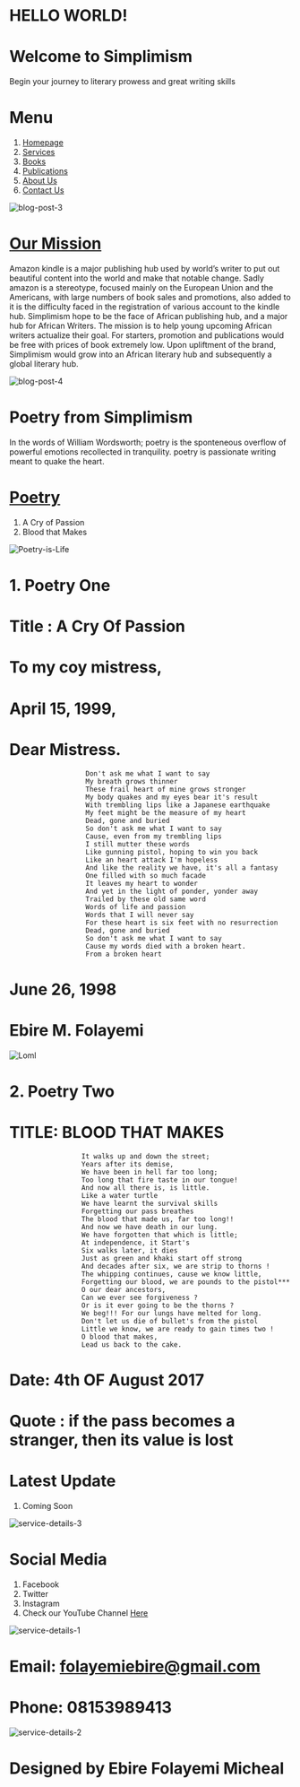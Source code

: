 
# HELLO WORLD!

# Welcome to Simplimism
Begin your journey to literary prowess and great writing skills


# Menu
1. [Homepage]()
2. [Services]()
3. [Books]()
4. [Publications]()
5. [About Us]()
6. [Contact Us]()

![blog-post-3](https://user-images.githubusercontent.com/84279094/118401724-ab2d8400-b65e-11eb-9097-28d86f025de1.jpg)


# [Our Mission]()
Amazon kindle is a major publishing hub used by world’s writer to put out beautiful content into the world and make that notable change. Sadly amazon is a stereotype, focused mainly on the European Union and the Americans, with large numbers of book sales and promotions, also added to it is the difficulty faced in the registration of various account to the kindle hub. Simplimism hope to be the face of African publishing hub, and a major hub for African Writers. The mission is to help young upcoming African writers actualize their goal. For starters, promotion and publications would be free with prices of book extremely low. Upon upliftment of the brand, Simplimism would grow into an African literary hub and subsequently a global literary hub.


![blog-post-4](https://user-images.githubusercontent.com/84279094/118401731-b7194600-b65e-11eb-8cb0-dd3948625026.jpg)


# Poetry from Simplimism
In the words of William Wordsworth; poetry is the sponteneous overflow of powerful emotions recollected in tranquility. poetry is passionate writing meant to quake the heart.

# [Poetry]()
1. A Cry of Passion
2. Blood that Makes

![Poetry-is-Life](https://user-images.githubusercontent.com/84279094/118401703-95b85a00-b65e-11eb-88b7-3fb47c925f03.jpg)


# 1. Poetry One 
# Title : A Cry Of Passion

#                   To my coy mistress,
#                   April 15, 1999,
#                   Dear Mistress.
                       Don't ask me what I want to say
                       My breath grows thinner
                       These frail heart of mine grows stronger
                       My body quakes and my eyes bear it's result
                       With trembling lips like a Japanese earthquake
                       My feet might be the measure of my heart
                       Dead, gone and buried
                       So don't ask me what I want to say
                       Cause, even from my trembling lips
                       I still mutter these words
                       Like gunning pistol, hoping to win you back
                       Like an heart attack I'm hopeless
                       And like the reality we have, it's all a fantasy
                       One filled with so much facade
                       It leaves my heart to wonder
                       And yet in the light of ponder, yonder away
                       Trailed by these old same word
                       Words of life and passion
                       Words that I will never say
                       For these heart is six feet with no resurrection
                       Dead, gone and buried
                       So don't ask me what I want to say
                       Cause my words died with a broken heart.
                       From a broken heart 

 #                                                                               June 26, 1998
 #                                                                               Ebire M. Folayemi 

![Loml](https://user-images.githubusercontent.com/84279094/118401716-a072ef00-b65e-11eb-8803-dbcbb24fb011.jpg)



# 2. Poetry Two
# TITLE: BLOOD THAT MAKES

                      It walks up and down the street;
                      Years after its demise,
                      We have been in hell far too long;
                      Too long that fire taste in our tongue!
                      And now all there is, is little.
                      Like a water turtle
                      We have learnt the survival skills
                      Forgetting our pass breathes
                      The blood that made us, far too long!!
                      And now we have death in our lung.
                      We have forgotten that which is little;
                      At independence, it Start's
                      Six walks later, it dies
                      Just as green and khaki start off strong
                      And decades after six, we are strip to thorns !
                      The whipping continues, cause we know little,
                      Forgetting our blood, we are pounds to the pistol***
                      O our dear ancestors,
                      Can we ever see forgiveness ?
                      Or is it ever going to be the thorns ?
                      We beg!!! For our lungs have melted for long.
                      Don't let us die of bullet's from the pistol 
                      Little we know, we are ready to gain times two !
                      O blood that makes,
                      Lead us back to the cake.
                      
#                                                                           Date: 4th OF August 2017
#                                                                           Quote : if the pass becomes a stranger, then its value is lost



# Latest Update
1. Coming Soon

![service-details-3](https://user-images.githubusercontent.com/84279094/118401659-630e6180-b65e-11eb-9f8e-7478a4368512.jpg)


# Social Media
1. Facebook
2. Twitter
3. Instagram
4. Check our YouTube Channel [Here]()

![service-details-1](https://user-images.githubusercontent.com/84279094/118401668-6c97c980-b65e-11eb-85e6-4b0687282ea2.jpg)


# Email: folayemiebire@gmail.com
# Phone: 08153989413

![service-details-2](https://user-images.githubusercontent.com/84279094/118401684-7f120300-b65e-11eb-82d1-9c1c7800cf90.jpg)


# Designed by Ebire Folayemi Micheal
